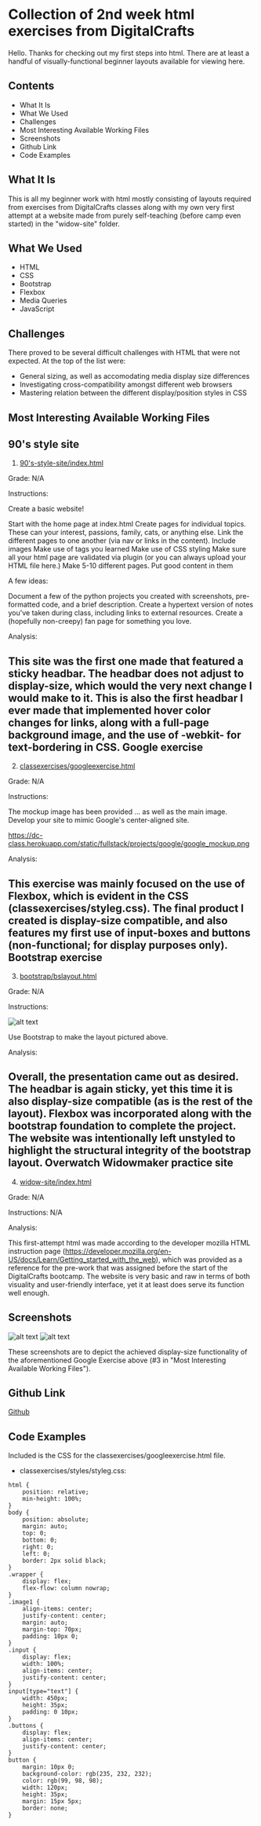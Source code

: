 # Collection of 2nd week html exercises from DigitalCrafts

Hello. Thanks for checking out my first steps into html. There are at least a handful of visually-functional beginner layouts available for viewing here.

## Contents

  * What It Is
  * What We Used
  * Challenges
  * Most Interesting Available Working Files
  * Screenshots
  * Github Link
  * Code Examples

## What It Is

This is all my beginner work with html mostly consisting of layouts required from exercises from DigitalCrafts classes along with my own very first attempt at a website made from purely self-teaching (before camp even started) in the "widow-site" folder.

## What We Used

  * HTML
  * CSS
  * Bootstrap
  * Flexbox
  * Media Queries
  * JavaScript

## Challenges

There proved to be several difficult challenges with HTML that were not expected. At the top of the list were:

  * General sizing, as well as accomodating media display size differences
  * Investigating cross-compatibility amongst different web browsers
  * Mastering relation between the different display/position styles in CSS

## Most Interesting Available Working Files
90's style site
---
1. [90's-style-site/index.html](https://github.com/ekim1707/web_projects/blob/master/90's-style-site/index.html)

Grade: N/A

Instructions:

Create a basic website!

Start with the home page at index.html
Create pages for individual topics. These can your interest, passions, family, cats, or anything else.
Link the different pages to one another (via nav or links in the content).
Include images
Make use of tags you learned
Make use of CSS styling
Make sure all your html page are validated via plugin (or you can always upload your HTML file here.)
Make 5-10 different pages. Put good content in them
 
A few ideas:

Document a few of the python projects you created with screenshots, pre-formatted code, and a brief description.
Create a hypertext version of notes you've taken during class, including links to external resources.
Create a (hopefully non-creepy) fan page for something you love.

Analysis:

This site was the first one made that featured a sticky headbar. The headbar does not adjust to display-size, which would the very next change I would make to it. This is also the first headbar I ever made that implemented hover color changes for links, along with a full-page background image, and the use of -webkit- for text-bordering in CSS.
Google exercise
---
2. [classexercises/googleexercise.html](https://github.com/ekim1707/web_projects/blob/master/classexercises/googleexercise.html)

Grade: N/A

Instructions:

The mockup image has been provided ... as well as the main image.
Develop your site to mimic Google's center-aligned site.

https://dc-class.herokuapp.com/static/fullstack/projects/google/google_mockup.png

Analysis:

This exercise was mainly focused on the use of Flexbox, which is evident in the CSS (classexercises/styleg.css). The final product I created is display-size compatible, and also features my first use of input-boxes and buttons (non-functional; for display purposes only).
Bootstrap exercise
---
3. [bootstrap/bslayout.html](https://github.com/ekim1707/web_projects/blob/master/bootstrap/bslayout.html)

Grade: N/A

Instructions:

![alt text](https://github.com/ekim1707/web_projects/blob/master/bootstrap/images/bootstrap.png 'bootstrap.png')

Use Bootstrap to make the layout pictured above.

Analysis:

Overall, the presentation came out as desired. The headbar is again sticky, yet this time it is also display-size compatible (as is the rest of the layout). Flexbox was incorporated along with the bootstrap foundation to complete the project. The website was intentionally left unstyled to highlight the structural integrity of the bootstrap layout.
Overwatch Widowmaker practice site
---
4. [widow-site/index.html](https://github.com/ekim1707/web_projects/blob/master/widow-site/index.html)

Grade: N/A

Instructions: N/A

Analysis:

This first-attempt html was made according to the developer mozilla HTML instruction page (https://developer.mozilla.org/en-US/docs/Learn/Getting_started_with_the_web), which was provided as a reference for the pre-work that was assigned before the start of the DigitalCrafts bootcamp. The website is very basic and raw in terms of both visuality and user-friendly interface, yet it at least does serve its function well enough.

## Screenshots

![alt text](https://github.com/ekim1707/web_projects/blob/master/googleex.png 'googleex.png')
![alt text](https://github.com/ekim1707/web_projects/blob/master/googleex2.png 'googleex2.png')

These screenshots are to depict the achieved display-size functionality of the aforementioned Google Exercise above (#3 in "Most Interesting Available Working Files").

## Github Link

[Github](https://github.com/ekim1707/web_projects)

## Code Examples

Included is the CSS for the classexercises/googleexercise.html file.

* classexercises/styles/styleg.css:

```
html {
    position: relative;
    min-height: 100%;
}
body {
    position: absolute;
    margin: auto;
    top: 0;
    bottom: 0;
    right: 0;
    left: 0;
    border: 2px solid black;
}
.wrapper {
    display: flex;
    flex-flow: column nowrap;
}
.image1 {
    align-items: center;
    justify-content: center;
    margin: auto;
    margin-top: 70px;
    padding: 10px 0;
}
.input {
    display: flex;
    width: 100%;
    align-items: center;
    justify-content: center;
}
input[type="text"] {
    width: 450px;
    height: 35px;
    padding: 0 10px;
}
.buttons {
    display: flex;
    align-items: center;
    justify-content: center;
}
button {
    margin: 10px 0;
    background-color: rgb(235, 232, 232);
    color: rgb(99, 98, 98);
    width: 120px;
    height: 35px;
    margin: 15px 5px;
    border: none;
}
```
